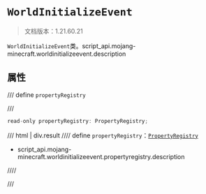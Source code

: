 # `WorldInitializeEvent`

> 文档版本：1.21.60.21

`WorldInitializeEvent`类。script_api.mojang-minecraft.worldinitializeevent.description

## 属性

/// define
`propertyRegistry`


///

```js
read-only propertyRegistry: PropertyRegistry;
```

/// html | div.result
//// define
`propertyRegistry`：[`PropertyRegistry`](./propertyregistry.md)

- script_api.mojang-minecraft.worldinitializeevent.propertyregistry.description


////

///

